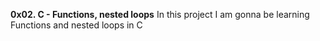 **0x02. C - Functions, nested loops**
In this project I am gonna be learning Functions and nested loops in C
